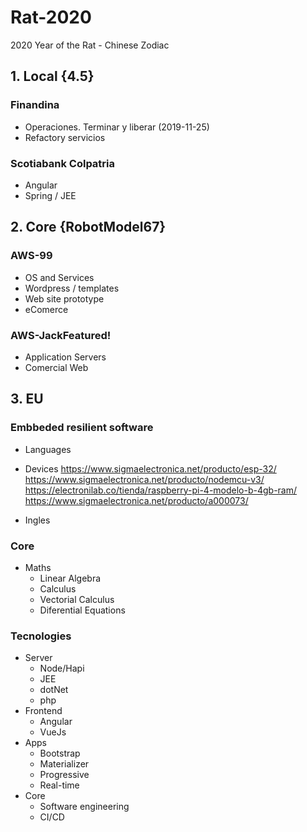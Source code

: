 # Rat-2020
2020 Year of the Rat - Chinese Zodiac 

## 1. Local {4.5}

### Finandina
* Operaciones. Terminar y liberar (2019-11-25)
* Refactory servicios

### Scotiabank Colpatria
* Angular
* Spring / JEE

## 2. Core {RobotModel67}

### AWS-99
* OS and Services
* Wordpress / templates
* Web site prototype
* eComerce

### AWS-JackFeatured!

* Application Servers
* Comercial Web

## 3. EU

###  Embbeded resilient software
* Languages
* Devices
  https://www.sigmaelectronica.net/producto/esp-32/  
  https://www.sigmaelectronica.net/producto/nodemcu-v3/  
  https://electronilab.co/tienda/raspberry-pi-4-modelo-b-4gb-ram/  
  https://www.sigmaelectronica.net/producto/a000073/  
  
* Ingles
 
### Core
* Maths
  * Linear Algebra
  * Calculus
  * Vectorial Calculus
  * Diferential Equations

 
### Tecnologies
* Server
  * Node/Hapi
  * JEE
  * dotNet
  * php
* Frontend
  * Angular
  * VueJs
* Apps
  * Bootstrap
  * Materializer
  * Progressive
  * Real-time
* Core
  * Software engineering
  * CI/CD
  

